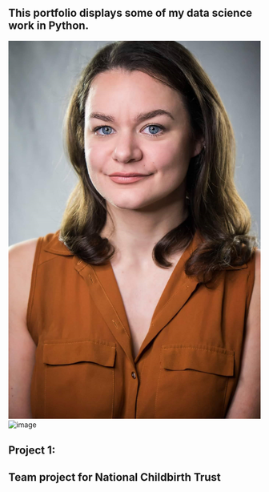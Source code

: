 ## This portfolio displays some of my data science work in Python.

![image](RachelCooper_photo.png)
<img src="drawing.jpg" alt="image" width="200"/>


## Project 1:
## Team project for National Childbirth Trust
<!-- ### Description -->
<!-- ### images -->

<!-- ## Project 2: -->
<!-- ## Government petitions -->
<!-- ### Description -->
<!-- ### images -->